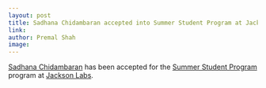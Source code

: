 ```yaml
---
layout: post
title: Sadhana Chidambaran accepted into Summer Student Program at Jackson Labs
link: 
author: Premal Shah
image: 
---
```


[Sadhana Chidambaran](/team/sadhana-chidam/) has been accepted for the [Summer Student Program](https://www.jax.org/education-and-learning/high-school-students-and-undergraduates/learn-earn-and-explore) program at [Jackson Labs](https://www.jax.org).

